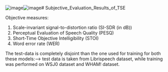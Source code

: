 ![image](https://github.com/SinhaRagi/Subjective_Evaluation_Results_of_TSE/assets/87451363/84c7c8d0-ab72-46e0-a5ba-609146ae92bc)![image](https://github.com/SinhaRagi/Subjective_Evaluation_Results_of_TSE/assets/87451363/41ed7e3a-609a-4611-b27d-6691e949f808)# Subjective_Evaluation_Results_of_TSE

Objective measures:
  1. Scale-invariant signal-to-distortion ratio (SI-SDR (in dB))
  2. Perceptual Evaluation of Speech Quality (PESQ)
  3. Short-Time Objective Intelligibility (STOI)
  4. Word error rate (WER)

The test-data is completely disjoint than the one used for training for both these models:--> test data is taken from Librispeech dataset, while training was performed on WSJ0 dataset and WHAM! dataset.

